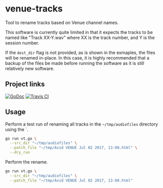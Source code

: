 # venue-tracks
Tool to rename tracks based on Venue channel names.

This software is currently quite limited in that it expects the tracks to be named like "Track XX-Y.wav" where XX is the track number, and Y is the session number.

If the `dest_dir` flag is not provided, as is shown in the exmaples, the files will be renamed in-place. In this case, it is highly recommended that a backup of the files be made before running the software as it is still relatively new software.

## Project links

[![GoDoc](https://godoc.org/github.com/kward/venue-tracks?status.svg)](https://godoc.org/github.com/kward/venue-tracks)
[![Travis CI](https://travis-ci.org/kward/venue-tracks.png?branch=master)](https://travis-ci.org/kward/venue-tracks)

## Usage
Perform a test run of renaming all tracks in the `~/tmp/audiofiles` directory using the `.

```sh
go run vt.go \
  --src_dir "~/tmp/audiofiles" \
  --patch_file "~/tmp/Avid VENUE Jul 02 2017, 13-08.html" \
  --dry_run
```

Perform the rename.

```sh
go run vt.go \
  --src_dir "~/tmp/audiofiles" \
  --patch_file "~/tmp/Avid VENUE Jul 02 2017, 13-08.html"
```
